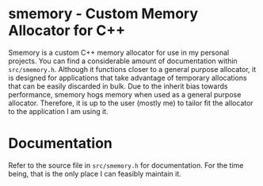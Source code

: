 # smemory - Custom Memory Allocator for C++

Smemory is a custom C++ memory allocator for use in my personal projects. You can
find a considerable amount of documentation within `src/smemory.h`. Although it
functions closer to a general purpose allocator, it is designed for applications
that take advantage of temporary allocations that can be easily discarded in
bulk. Due to the inherit bias towards performance, smemory hogs memory when used
as a general purpose allocator. Therefore, it is up to the user (mostly me) to
tailor fit the allocator to the application I am using it.

# Documentation

Refer to the source file in `src/smemory.h` for documentation. For the time being,
that is the only place I can feasibly maintain it.
